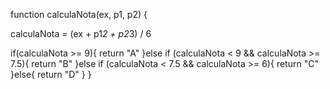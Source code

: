 function calculaNota(ex, p1, p2) {
  
  calculaNota = (ex + p1*2 + p2*3) / 6
  
  if(calculaNota >= 9){
    return "A"
  }else if (calculaNota < 9 && calculaNota >= 7.5){
    return "B"
  }else if (calculaNota < 7.5 && calculaNota >= 6){
    return "C"
  }else{
    return "D"
  }
}